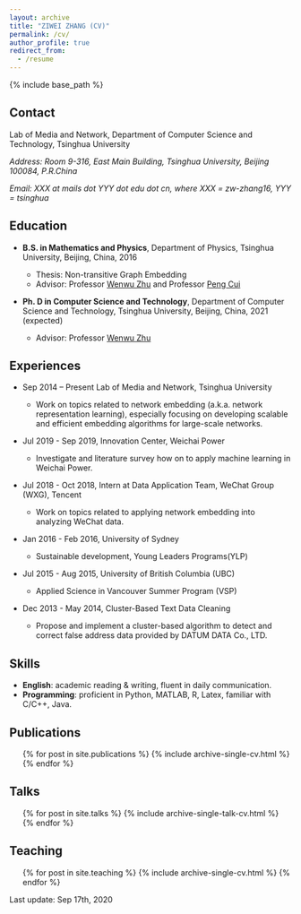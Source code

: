 ```yaml
---
layout: archive
title: "ZIWEI ZHANG (CV)"
permalink: /cv/
author_profile: true
redirect_from:
  - /resume
---
```


{% include base_path %}

Contact
-----
Lab of Media and Network, Department of Computer Science and Technology, Tsinghua University

_Address: Room 9-316, East Main Building, Tsinghua University, Beijing 100084, P.R.China_

_Email: XXX at mails dot YYY dot edu dot cn, where XXX = zw-zhang16, YYY = tsinghua_

Education
-----
* **B.S. in Mathematics and Physics**, Department of Physics, Tsinghua University, Beijing, China, 2016
  * Thesis: Non-transitive Graph Embedding
  * Advisor: Professor [Wenwu Zhu](https://scholar.google.com/citations?user=7t2jzpgAAAAJ) and Professor [Peng Cui](http://cuip.thumedialab.com/)
  
* **Ph. D in Computer Science and Technology**, Department of Computer Science and Technology, Tsinghua University, Beijing, China, 2021 (expected)
  * Advisor: Professor [Wenwu Zhu](https://scholar.google.com/citations?user=7t2jzpgAAAAJ)
  
Experiences
-----
* Sep 2014 – Present Lab of Media and Network, Tsinghua University
  * Work on topics related to network embedding (a.k.a. network representation learning), especially focusing on developing scalable and efficient embedding algorithms for large-scale networks.

* Jul 2019 - Sep 2019, Innovation Center, Weichai Power
  * Investigate and literature survey how on to apply machine learning in Weichai Power.
  
* Jul 2018 - Oct 2018, Intern at Data Application Team, WeChat Group (WXG), Tencent
  * Work on topics related to applying network embedding into analyzing WeChat data. 
  
* Jan 2016 - Feb 2016, University of Sydney
  * Sustainable development, Young Leaders Programs(YLP)
  
* Jul 2015 - Aug 2015, University of British Columbia (UBC)
  * Applied Science in Vancouver Summer Program (VSP)
  
* Dec 2013 - May 2014, Cluster-Based Text Data Cleaning                            
  * Propose and implement a cluster-based algorithm to detect and correct false address data provided by DATUM DATA Co., LTD.
  
Skills
-----
* **English**: academic reading & writing, fluent in daily communication.
* **Programming**: proficient in Python, MATLAB, R, Latex, familiar with C/C++, Java. 

Publications
-----
  <ul>{% for post in site.publications %}
    {% include archive-single-cv.html %}
  {% endfor %}</ul>
  
Talks
-----
  <ul>{% for post in site.talks %}
    {% include archive-single-talk-cv.html %}
  {% endfor %}</ul>
  
Teaching
-----
  <ul>{% for post in site.teaching %}
    {% include archive-single-cv.html %}
  {% endfor %}</ul>

  
Last update: Sep 17th, 2020
